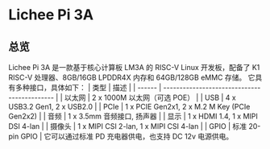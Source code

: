 # Lichee Pi 3A

## 总览

Lichee Pi 3A 是一款基于核心计算板 LM3A 的 RISC-V Linux 开发板，配备了 K1 RISC-V 处理器、8GB/16GB LPDDR4X 内存和 64GB/128GB eMMC 存储。
它具有多种接口，具体如下：
| 类型   | 描述                                         |
| ------ | -------------------------------------------- |
| 以太网 | 2 x 1000M 以太网（可选 POE）                 |
| USB    | 4 x USB3.2 Gen1, 2 x USB2.0                  |
| PCIe   | 1 x PCIE Gen2x1, 2 x M.2 M Key (PCIe Gen2x2) |
| 音频   | 1 x 3.5mm 音频接口, 扬声器                   |
| 显示   | 1 x HDMI 1.4, 1 x MIPI DSI 4-lan             |
| 摄像头 | 1 x MIPI CSI 2-lan, 1 x MIPI CSI 4-lan       |
| GPIO   | 标准 20-pin GPIO                             |
它可以通过标准 PD 充电器供电，也支持 DC 12v 电源供电。

